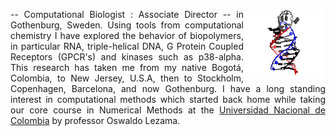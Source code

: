 
<p align="justify">
<img src="https://raw.githubusercontent.com/esguerra/mesguerra.org/master/static/images/random_8.png" width="26%" align="right"/>
-- Computational Biologist : Associate Director -- in Gothenburg, Sweden. Using tools from computational chemistry I have explored the behavior of biopolymers, in particular RNA, triple-helical DNA, G Protein Coupled Receptors (GPCR's) and kinases such as p38-alpha. This research has taken me from my native Bogotá, Colombia, to New Jersey, U.S.A, then to Stockholm, Copenhagen, Barcelona, and now Gothenburg.
I have a long standing interest in computational methods which started back home while taking our core course in Numerical Methods at the <a href="https://unal.edu.co">Universidad Nacional de Colombia</a> by professor Oswaldo Lezama.
</p>


<!--
### Hi there 👋
**esguerra/esguerra** is a ✨ _special_ ✨ repository because its `README.md` (this file) appears on your GitHub profile.

Here are some ideas to get you started:

- 🔭 I’m currently working on ...
- 🌱 I’m currently learning ...
- 👯 I’m looking to collaborate on ...
- 🤔 I’m looking for help with ...
- 💬 Ask me about ...
- 📫 How to reach me: ...
- 😄 Pronouns: ...
- ⚡ Fun fact: ...
-->
